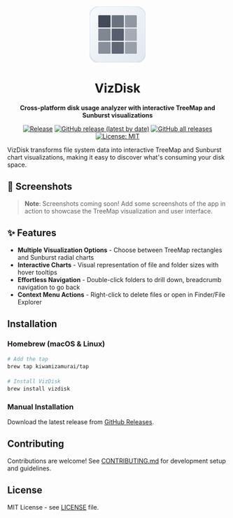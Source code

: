 <div align="center">

<img src="docs/icon.svg" alt="VizDisk Logo" width="128" height="128">

# VizDisk

**Cross-platform disk usage analyzer with interactive TreeMap and Sunburst visualizations**

[![Release](https://github.com/kiwamizamurai/vizdisk/actions/workflows/release.yml/badge.svg)](https://github.com/kiwamizamurai/vizdisk/releases)
[![GitHub release (latest by date)](https://img.shields.io/github/v/release/kiwamizamurai/vizdisk)](https://github.com/kiwamizamurai/vizdisk/releases)
[![GitHub all releases](https://img.shields.io/github/downloads/kiwamizamurai/vizdisk/total)](https://github.com/kiwamizamurai/vizdisk/releases)
[![License: MIT](https://img.shields.io/badge/License-MIT-blue.svg)](https://opensource.org/licenses/MIT)

</div>

VizDisk transforms file system data into interactive TreeMap and Sunburst chart visualizations, making it easy to discover what's consuming your disk space.

## 📸 Screenshots

> **Note**: Screenshots coming soon! Add some screenshots of the app in action to showcase the TreeMap visualization and user interface.

## ✨ Features

- **Multiple Visualization Options** - Choose between TreeMap rectangles and Sunburst radial charts
- **Interactive Charts** - Visual representation of file and folder sizes with hover tooltips
- **Effortless Navigation** - Double-click folders to drill down, breadcrumb navigation to go back
- **Context Menu Actions** - Right-click to delete files or open in Finder/File Explorer

## Installation

### Homebrew (macOS & Linux)

```bash
# Add the tap
brew tap kiwamizamurai/tap

# Install VizDisk
brew install vizdisk
```

### Manual Installation

Download the latest release from [GitHub Releases](https://github.com/kiwamizamurai/vizdisk/releases).

## Contributing

Contributions are welcome! See [CONTRIBUTING.md](./CONTRIBUTING.md) for development setup and guidelines.

## License

MIT License - see [LICENSE](LICENSE) file.

